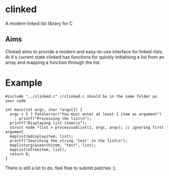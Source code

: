 # clinked
A modern linked list library for C

## Aims
Clinked aims to provide a modern and easy-to-use interface for linked-lists. At it's current state clinked has functions for quickly initialising a list from an array and mapping a function through the list. 

# Example 
~~~~
#include "../clinked.c" //clinked.c should be in the same folder as your code

int main(int argc, char *argv[]) {
  argc < 2 ? fatalerror("You must enter at least 1 item as argument")
    : printf("Processing the list\n");
  printf("Displaying list items\n");
  struct node *list = processsublist(1, argc, argv); // ignoring first argument
  maplist(&displayitem, list);
  printf("Searching the string 'test' in the list\n");
  maplistarg(&searchitem, "test", list);
  maplist(&freeitem, list);
  return 0;
}
~~~~

There is still a lot to do, feel free to submit patches :).
